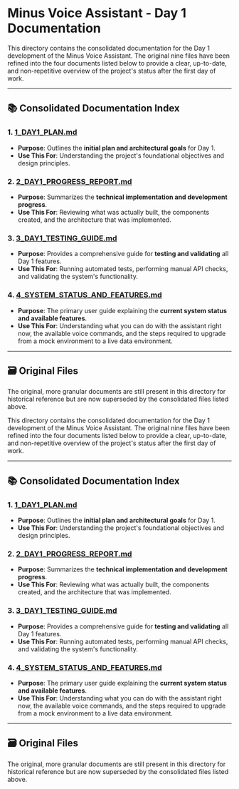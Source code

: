 # Minus Voice Assistant - Day 1 Documentation

This directory contains the consolidated documentation for the Day 1 development of the Minus Voice Assistant. The original nine files have been refined into the four documents listed below to provide a clear, up-to-date, and non-repetitive overview of the project's status after the first day of work.

---

## 📚 **Consolidated Documentation Index**

### **1. [1_DAY1_PLAN.md](./1_DAY1_PLAN.md)**
-   **Purpose**: Outlines the **initial plan and architectural goals** for Day 1.
-   **Use This For**: Understanding the project's foundational objectives and design principles.

### **2. [2_DAY1_PROGRESS_REPORT.md](./2_DAY1_PROGRESS_REPORT.md)**
-   **Purpose**: Summarizes the **technical implementation and development progress**.
-   **Use This For**: Reviewing what was actually built, the components created, and the architecture that was implemented.

### **3. [3_DAY1_TESTING_GUIDE.md](./3_DAY1_TESTING_GUIDE.md)**
-   **Purpose**: Provides a comprehensive guide for **testing and validating** all Day 1 features.
-   **Use This For**: Running automated tests, performing manual API checks, and validating the system's functionality.

### **4. [4_SYSTEM_STATUS_AND_FEATURES.md](./4_SYSTEM_STATUS_AND_FEATURES.md)**
-   **Purpose**: The primary user guide explaining the **current system status and available features**.
-   **Use This For**: Understanding what you can do with the assistant right now, the available voice commands, and the steps required to upgrade from a mock environment to a live data environment.

---

## 🗃️ **Original Files**

The original, more granular documents are still present in this directory for historical reference but are now superseded by the consolidated files listed above. 

This directory contains the consolidated documentation for the Day 1 development of the Minus Voice Assistant. The original nine files have been refined into the four documents listed below to provide a clear, up-to-date, and non-repetitive overview of the project's status after the first day of work.

---

## 📚 **Consolidated Documentation Index**

### **1. [1_DAY1_PLAN.md](./1_DAY1_PLAN.md)**
-   **Purpose**: Outlines the **initial plan and architectural goals** for Day 1.
-   **Use This For**: Understanding the project's foundational objectives and design principles.

### **2. [2_DAY1_PROGRESS_REPORT.md](./2_DAY1_PROGRESS_REPORT.md)**
-   **Purpose**: Summarizes the **technical implementation and development progress**.
-   **Use This For**: Reviewing what was actually built, the components created, and the architecture that was implemented.

### **3. [3_DAY1_TESTING_GUIDE.md](./3_DAY1_TESTING_GUIDE.md)**
-   **Purpose**: Provides a comprehensive guide for **testing and validating** all Day 1 features.
-   **Use This For**: Running automated tests, performing manual API checks, and validating the system's functionality.

### **4. [4_SYSTEM_STATUS_AND_FEATURES.md](./4_SYSTEM_STATUS_AND_FEATURES.md)**
-   **Purpose**: The primary user guide explaining the **current system status and available features**.
-   **Use This For**: Understanding what you can do with the assistant right now, the available voice commands, and the steps required to upgrade from a mock environment to a live data environment.

---

## 🗃️ **Original Files**

The original, more granular documents are still present in this directory for historical reference but are now superseded by the consolidated files listed above. 
 
 